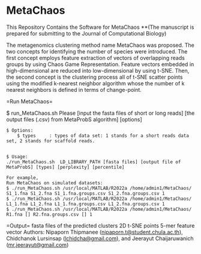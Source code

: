 # MetaChaos
This Repository Contains the Software for MetaChaos **(The manuscript is prepared for submitting to the Journal of Computational Biology)

The metagenomics clustering method name MetaChaos was proposed. The two concepts for identifying the number of species were introduced. The first concept employs feature extraction of vectors of overlapping reads groups by using Chaos Game Representation. Feature vectors embedded in high-dimensional are reduced into low-dimensional by using t-SNE. Then, the second concept is the clustering process all of t-SNE scatter points using the modified k-nearest neighbor algorithm whose the number of k nearest neighbors is defined in terms of change-point.

=Run MetaChaos=

$ run_MetaChaos.sh
Please [input the fasta files of short or long reads] [the output files (.csv) from MetaProbS algorithm] [options]

	$ Options:
		$ types		: types of data set: 1 stands for a short reads data set, 2 stands for scaffold reads.
				
	
	$ Usage:
	./run_MetaChaos.sh  LD_LIBRARY_PATH [fasta files] [output file of MetaProbS] [types] [perplexity] [percentile] 
	
	For example,
	Run MetaChaos on simulated datasets:
	$ ./run_MetaChaos.sh /usr/local/MATLAB/R2022a /home/admin1/MetaChaos/ S1_1.fna S1_2.fna S1_1.fna.groups.csv S1_2.fna.groups.csv 1
	$ ./run_MetaChaos.sh /usr/local/MATLAB/R2022a /home/admin1/MetaChaos/ L1_1.fna L1_2.fna L1_1.fna.groups.csv L1_2.fna.groups.csv 1
	$ ./run_MetaChaos.sh /usr/local/MATLAB/R2022a /home/admin1/MetaChaos/ R1.fna [] R2.fna.groups.csv [] 1

=Output=
  fasta files of the predicted clusters
  2D t-SNE points
  5-mer feature vector
Authors: Nipaporn Thipmanee (nipaporn.t@student.chula.ac.th), Chidchanok Lursinsap (lchidcha@gmail.com), and Jeerayut Chaijaruwanich (mr.jeerayut@gmail.com)
